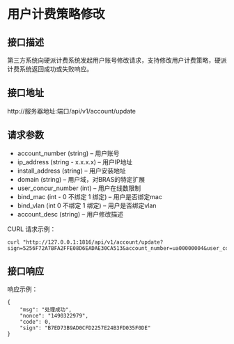 # 用户计费策略修改

## 接口描述

第三方系统向硬派计费系统发起用户账号修改请求，支持修改用户计费策略，硬派计费系统返回成功或失败响应。

## 接口地址

http://服务器地址:端口/api/v1/account/update

## 请求参数

- account_number (string) – 用户账号
- ip_address (string - x.x.x.x) – 用户IP地址
- install_address (string) – 用户安装地址
- domain (string) – 用户域，对BRAS的特定扩展
- user_concur_number (int) – 用户在线数限制
- bind_mac (int - 0 不绑定 1 绑定) – 用户是否绑定mac
- bind_vlan (int 0 不绑定 1 绑定) – 用户是否绑定vlan
- account_desc (string) – 用户修改描述

CURL 请求示例：

    curl "http://127.0.0.1:1816/api/v1/account/update?sign=5256F72A7BFA2FFE08D6EADAE30CA513&account_number=ua00000004&user_concur_number=1&bind_mac=0&bind_vlan=0"

## 接口响应

响应示例：

    {
        "msg": "处理成功",
        "nonce": "1490322979",
        "code": 0,
        "sign": "B7ED73B9AD0CFD2257E24B3FD035F0DE"
    }
